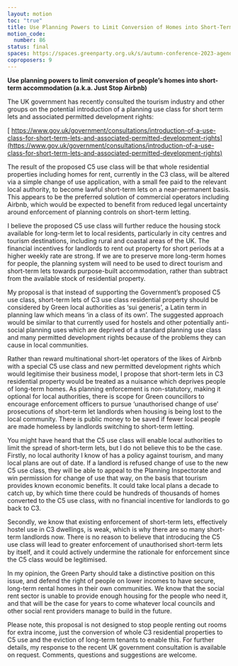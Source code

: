 ```yaml
---
layout: motion
toc: "true"
title: Use Planning Powers to Limit Conversion of Homes into Short-Term Lets
motion_code:
  number: 86
status: final
spaces: https://spaces.greenparty.org.uk/s/autumn-conference-2023-agenda-forum/post/post/view?id=10844
coproposers: 9
---
```

**Use planning powers to limit conversion of people’s homes into short-term accommodation (a.k.a. Just Stop Airbnb)**

The UK government has recently consulted the tourism industry and other groups on the potential introduction of a planning use class for short term lets and associated permitted development rights:

[ https://www.gov.uk/government/consultations/introduction-of-a-use-class-for-short-term-lets-and-associated-permitted-development-rights](https://www.gov.uk/government/consultations/introduction-of-a-use-class-for-short-term-lets-and-associated-permitted-development-rights)

The result of the proposed C5 use class will be that whole residential properties including homes for rent, currently in the C3 class, will be altered via a simple change of use application, with a small fee paid to the relevant local authority, to become lawful short-term lets on a near-permanent basis. This appears to be the preferred solution of commercial operators including Airbnb, which would be expected to benefit from reduced legal uncertainty around enforcement of planning controls on short-term letting.

I believe the proposed C5 use class will further reduce the housing stock available for long-term let to local residents, particularly in city centres and tourism destinations, including rural and coastal areas of the UK. The financial incentives for landlords to rent out property for short periods at a higher weekly rate are strong. If we are to preserve more long-term homes for people, the planning system will need to be used to direct tourism and short-term lets towards purpose-built accommodation, rather than subtract from the available stock of residential property.

My proposal is that instead of supporting the Government’s proposed C5 use class, short-term lets of C3 use class residential property should be considered by Green local authorities as ‘sui generis’, a Latin term in planning law which means ‘in a class of its own’. The suggested approach would be similar to that currently used for hostels and other potentially anti-social planning uses which are deprived of a standard planning use class and many permitted development rights because of the problems they can cause in local communities.

Rather than reward multinational short-let operators of the likes of Airbnb with a special C5 use class and new permitted development rights which would legitimise their business model, I propose that short-term lets in C3 residential property would be treated as a nuisance which deprives people of long-term homes. As planning enforcement is non-statutory, making it optional for local authorities, there is scope for Green councillors to encourage enforcement officers to pursue ‘unauthorised change of use’ prosecutions of short-term let landlords when housing is being lost to the local community. There is public money to be saved if fewer local people are made homeless by landlords switching to short-term letting.

You might have heard that the C5 use class will enable local authorities to limit the spread of short-term lets, but I do not believe this to be the case. Firstly, no local authority I know of has a policy against tourism, and many local plans are out of date. If a landlord is refused change of use to the new C5 use class, they will be able to appeal to the Planning Inspectorate and win permission for change of use that way, on the basis that tourism provides known economic benefits. It could take local plans a decade to catch up, by which time there could be hundreds of thousands of homes converted to the C5 use class, with no financial incentive for landlords to go back to C3.

Secondly, we know that existing enforcement of short-term lets, effectively hostel use in C3 dwellings, is weak, which is why there are so many short-term landlords now. There is no reason to believe that introducing the C5 use class will lead to greater enforcement of unauthorised short-term lets by itself, and it could actively undermine the rationale for enforcement since the C5 class would be legitimised.

In my opinion, the Green Party should take a distinctive position on this issue, and defend the right of people on lower incomes to have secure, long-term rental homes in their own communities. We know that the social rent sector is unable to provide enough housing for the people who need it, and that will be the case for years to come whatever local councils and other social rent providers manage to build in the future.

Please note, this proposal is not designed to stop people renting out rooms for extra income, just the conversion of whole C3 residential properties to C5 use and the eviction of long-term tenants to enable this. For further details, my response to the recent UK government consultation is available on request. Comments, questions and suggestions are welcome.